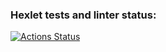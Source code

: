 ### Hexlet tests and linter status:
[![Actions Status](https://github.com/asalex04/frontend-project-lvl3/workflows/hexlet-check/badge.svg)](https://github.com/asalex04/frontend-project-lvl3/actions)